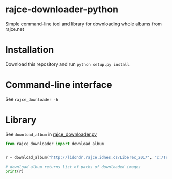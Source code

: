 # rajce-downloader-python
Simple command-line tool and library for downloading whole albums from rajce.net

# Installation
Download this repository and run `python setup.py install`

# Command-line interface
See `rajce_downloader -h`

# Library
See `download_album` in [rajce_downloader.py](rajce_downloader/rajce_downloader.py)

```python
from rajce_downloader import download_album


r = download_album("http://lidondr.rajce.idnes.cz/Liberec_2017", "c:/Temp/Liberec2017", n_images=0, overwrite=True)

# download_album returns list of paths of downloaded images
print(r)
```

